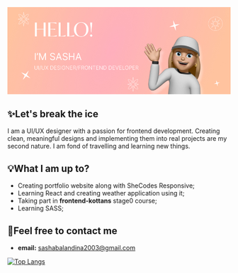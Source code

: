 ![Hello! My name is Sasha](https://github.com/Aleksksa/Aleksksa/blob/main/main-img.jpg)
<!--
**Aleksksa/Aleksksa** is a ✨ _special_ ✨ repository because its `README.md` (this file) appears on your GitHub profile.

Here are some ideas to get you started:

- 🔭 I’m currently working on ...
- 🌱 I’m currently learning ...
- 👯 I’m looking to collaborate on ...
- 🤔 I’m looking for help with ...
- 💬 Ask me about ...
- 📫 How to reach me: ...
- 😄 Pronouns: ...
- ⚡ Fun fact: ...
-->
## ✨Let's break the ice
I am a UI/UX designer with a passion for frontend development. Creating clean, meaningful designs and implementing them into real projects are my second nature. I am fond of travelling and learning new things.
## 💡What I am up to?
- Creating portfolio website along with SheCodes Responsive;
- Learning React and creating weather application using it;
- Taking part in **frontend-kottans** stage0 course;
- Learning SASS;
## 📩Feel free to contact me
- **email:** sashabalandina2003@gmail.com

[![Top Langs](https://github-readme-stats.vercel.app/api/top-langs/?username=Aleksksa&layout=compact)](https://github.com/Aleksksa/github-readme-stats)
